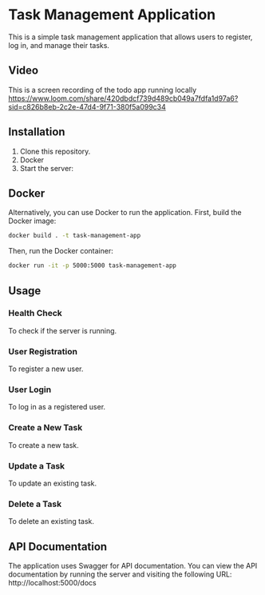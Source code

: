 # Task Management Application

This is a simple task management application that allows users to register, log in, and manage their tasks.

## Video
This is a screen recording of the todo app running locally
https://www.loom.com/share/420dbdcf739d489cb049a7fdfa1d97a6?sid=c826b8eb-2c2e-47d4-9f71-380f5a099c34

## Installation

1. Clone this repository.
2. Docker
3. Start the server:

## Docker
Alternatively, you can use Docker to run the application. First, build the Docker image:

```bash
docker build . -t task-management-app 
```
Then, run the Docker container:

```bash
docker run -it -p 5000:5000 task-management-app
```

## Usage

### Health Check

To check if the server is running.


### User Registration

To register a new user.


### User Login

To log in as a registered user.


### Create a New Task

To create a new task.


### Update a Task

To update an existing task.


### Delete a Task

To delete an existing task.


## API Documentation

The application uses Swagger for API documentation. You can view the API documentation by running the server and visiting the following URL: http://localhost:5000/docs


